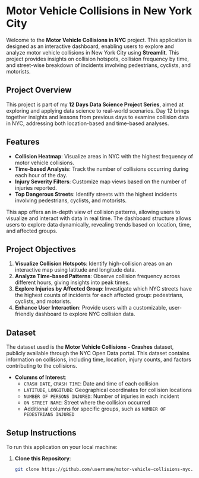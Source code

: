 # Motor Vehicle Collisions in New York City

Welcome to the **Motor Vehicle Collisions in NYC** project. This application is designed as an interactive dashboard, enabling users to explore and analyze motor vehicle collisions in New York City using **Streamlit**. This project provides insights on collision hotspots, collision frequency by time, and street-wise breakdown of incidents involving pedestrians, cyclists, and motorists.

## Project Overview

This project is part of my **12 Days Data Science Project Series**, aimed at exploring and applying data science to real-world scenarios. Day 12 brings together insights and lessons from previous days to examine collision data in NYC, addressing both location-based and time-based analyses.

## Features

- **Collision Heatmap**: Visualize areas in NYC with the highest frequency of motor vehicle collisions.
- **Time-based Analysis**: Track the number of collisions occurring during each hour of the day.
- **Injury Severity Filters**: Customize map views based on the number of injuries reported.
- **Top Dangerous Streets**: Identify streets with the highest incidents involving pedestrians, cyclists, and motorists.
  
This app offers an in-depth view of collision patterns, allowing users to visualize and interact with data in real time. The dashboard structure allows users to explore data dynamically, revealing trends based on location, time, and affected groups.

## Project Objectives

1. **Visualize Collision Hotspots**: Identify high-collision areas on an interactive map using latitude and longitude data.
2. **Analyze Time-based Patterns**: Observe collision frequency across different hours, giving insights into peak times.
3. **Explore Injuries by Affected Group**: Investigate which NYC streets have the highest counts of incidents for each affected group: pedestrians, cyclists, and motorists.
4. **Enhance User Interaction**: Provide users with a customizable, user-friendly dashboard to explore NYC collision data.

## Dataset

The dataset used is the **Motor Vehicle Collisions - Crashes** dataset, publicly available through the NYC Open Data portal. This dataset contains information on collisions, including time, location, injury counts, and factors contributing to the collisions.

- **Columns of Interest**:
  - `CRASH DATE`, `CRASH TIME`: Date and time of each collision
  - `LATITUDE`, `LONGITUDE`: Geographical coordinates for collision locations
  - `NUMBER OF PERSONS INJURED`: Number of injuries in each incident
  - `ON STREET NAME`: Street where the collision occurred
  - Additional columns for specific groups, such as `NUMBER OF PEDESTRIANS INJURED`

## Setup Instructions

To run this application on your local machine:

1. **Clone this Repository**:
   ```bash
   git clone https://github.com/username/motor-vehicle-collisions-nyc.git
